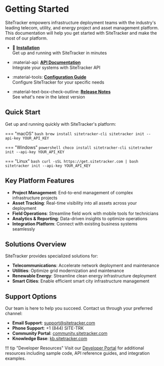 # Getting Started

SiteTracker empowers infrastructure deployment teams with the industry's leading telecom, utility, and energy project and asset management platform. This documentation will help you get started with SiteTracker and make the most of our platform.

<div class="grid cards" markdown>

- :rocket: **[Installation](installation.md)**  
  Get up and running with SiteTracker in minutes

- :material-api: **[API Documentation](../usage/api-overview.md)**  
  Integrate your systems with SiteTracker API

- :material-tools: **[Configuration Guide](configuration.md)**  
  Configure SiteTracker for your specific needs

- :material-text-box-check-outline: **[Release Notes](../release-notes/latest.md)**  
  See what's new in the latest version

</div>

## Quick Start

Get up and running quickly with SiteTracker's platform:

=== "macOS"
    ```bash
    brew install sitetracker-cli
    sitetracker init --api-key YOUR_API_KEY
    ```

=== "Windows"
    ```powershell
    choco install sitetracker-cli
    sitetracker init --api-key YOUR_API_KEY
    ```

=== "Linux"
    ```bash
    curl -sSL https://get.sitetracker.com | bash
    sitetracker init --api-key YOUR_API_KEY
    ```

## Key Platform Features

- **Project Management**: End-to-end management of complex infrastructure projects
- **Asset Tracking**: Real-time visibility into all assets across your deployment
- **Field Operations**: Streamline field work with mobile tools for technicians
- **Analytics & Reporting**: Data-driven insights to optimize operations
- **Integration Platform**: Connect with existing business systems seamlessly

## Solutions Overview

SiteTracker provides specialized solutions for:

- **Telecommunications**: Accelerate network deployment and maintenance
- **Utilities**: Optimize grid modernization and maintenance
- **Renewable Energy**: Streamline clean energy infrastructure deployment
- **Smart Cities**: Enable efficient smart city infrastructure management

## Support Options

Our team is here to help you succeed. Contact us through your preferred channel:

- **Email Support**: support@sitetracker.com
- **Phone Support**: +1 (844) SITE-TRK
- **Community Portal**: [community.sitetracker.com](https://community.sitetracker.com)
- **Knowledge Base**: [kb.sitetracker.com](https://kb.sitetracker.com)

!!! tip "Developer Resources"
    Visit our [Developer Portal](https://developers.sitetracker.com) for additional resources including sample code, API reference guides, and integration examples.